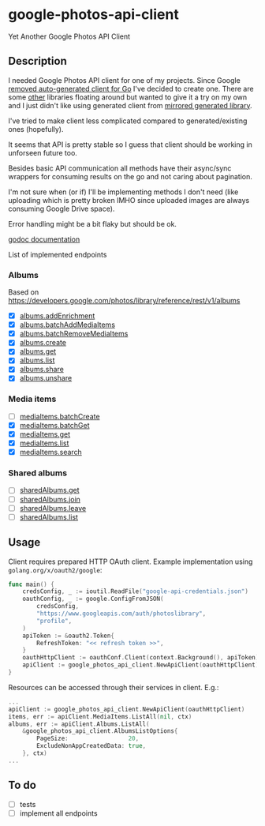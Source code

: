 # google-photos-api-client
Yet Another Google Photos API Client

## Description
I needed Google Photos API client for one of my projects. Since Google [removed auto-generated client for Go](https://code-review.googlesource.com/c/google-api-go-client/+/39951) I've decided to create one. 
There are some [other](https://github.com/nmrshll/google-photos-api-client-go) libraries floating around but wanted to give it a try on my own and I just didn't like using generated client from [mirrored generated library](https://github.com/gphotosuploader/googlemirror).

I've tried to make client less complicated compared to generated/existing ones (hopefully).

It seems that API is pretty stable so I guess that client should be working in unforseen future too.

Besides basic API communication all methods have their async/sync wrappers for consuming results on the go and not caring about pagination. 
 
I'm not sure when (or if) I'll be implementing methods I don't need (like uploading which is pretty broken IMHO since uploaded images are always consuming Google Drive space).

Error handling might be a bit flaky but should be ok.

[godoc documentation](https://godoc.org/github.com/duffpl/google-photos-api-client)

List of implemented endpoints

### Albums
Based on https://developers.google.com/photos/library/reference/rest/v1/albums
* [x] [albums.addEnrichment](https://developers.google.com/photos/library/reference/rest/v1/albums/addEnrichment)
* [x] [albums.batchAddMediaItems](https://developers.google.com/photos/library/reference/rest/v1/albums/batchAddMediaItems)
* [x] [albums.batchRemoveMediaItems](https://developers.google.com/photos/library/reference/rest/v1/albums/batchRemoveMediaItems)
* [x] [albums.create](https://developers.google.com/photos/library/reference/rest/v1/albums/create)
* [x] [albums.get](https://developers.google.com/photos/library/reference/rest/v1/albums/get)
* [x] [albums.list](https://developers.google.com/photos/library/reference/rest/v1/albums/list)
* [x] [albums.share](https://developers.google.com/photos/library/reference/rest/v1/albums/share)
* [x] [albums.unshare](https://developers.google.com/photos/library/reference/rest/v1/albums/unshare)
### Media items
* [ ] [mediaItems.batchCreate](https://developers.google.com/photos/library/reference/rest/v1/mediaItems/batchCreate)
* [x] [mediaItems.batchGet](https://developers.google.com/photos/library/reference/rest/v1/mediaItems/batchGet)
* [x] [mediaItems.get](https://developers.google.com/photos/library/reference/rest/v1/mediaItems/get)
* [x] [mediaItems.list](https://developers.google.com/photos/library/reference/rest/v1/mediaItems/list)
* [x] [mediaItems.search](https://developers.google.com/photos/library/reference/rest/v1/mediaItems/search)
### Shared albums
* [ ] [sharedAlbums.get](https://developers.google.com/photos/library/reference/rest/v1/sharedAlbums/get)
* [ ] [sharedAlbums.join](https://developers.google.com/photos/library/reference/rest/v1/sharedAlbums/join)
* [ ] [sharedAlbums.leave](https://developers.google.com/photos/library/reference/rest/v1/sharedAlbums/leave)
* [ ] [sharedAlbums.list](https://developers.google.com/photos/library/reference/rest/v1/sharedAlbums/list)

## Usage

Client requires prepared HTTP OAuth client.
Example implementation using `golang.org/x/oauth2/google`:
```go
func main() {
    credsConfig, _ := ioutil.ReadFile("google-api-credentials.json")
    oauthConfig, _ := google.ConfigFromJSON(
        credsConfig,
        "https://www.googleapis.com/auth/photoslibrary",
        "profile",
    )
    apiToken := &oauth2.Token{
        RefreshToken: "<< refresh token >>",
    }
    oauthHttpClient := oauthConf.Client(context.Background(), apiToken)
    apiClient := google_photos_api_client.NewApiClient(oauthHttpClient)
}
```
Resources can be accessed through their services in client. E.g.:
```go
...
apiClient := google_photos_api_client.NewApiClient(oauthHttpClient)
items, err := apiClient.MediaItems.ListAll(nil, ctx)
albums, err := apiClient.Albums.ListAll(
    &google_photos_api_client.AlbumsListOptions{
        PageSize:                 20,
        ExcludeNonAppCreatedData: true,
    }, ctx)
...
```

## To do
- [ ] tests
- [ ] implement all endpoints
